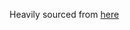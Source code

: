 Heavily sourced from [here](https://github.com/rhinocerose/ansible-archlinux/blob/master/ansible/playbook.yml)
